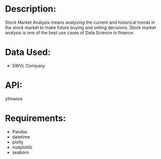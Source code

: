 # Description:
Stock Market Analysis means analyzing the current and historical trends in the stock market to make future buying and selling decisions. Stock market analysis is one of the best use cases of Data Science in finance.


# Data Used:
- SWVL Company 


# API:
yfinance

# Requirements:
- Pandas
- datetime
- plotly
- matplotlib
- seaborn
